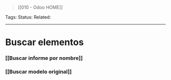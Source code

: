 > [[010 - Odoo HOME]]

Tags: 
Status: 
Related: 

___

# Buscar elementos

### [[Buscar informe por nombre]]
### [[Buscar modelo original]]

